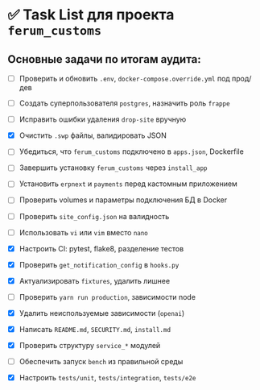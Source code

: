 # ✅ Task List для проекта `ferum_customs`

## Основные задачи по итогам аудита:

- [ ] Проверить и обновить `.env`, `docker-compose.override.yml` под прод/дев
- [ ] Создать суперпользователя `postgres`, назначить роль `frappe`
- [ ] Исправить ошибки удаления `drop-site` вручную
- [x] Очистить `.swp` файлы, валидировать JSON
- [ ] Убедиться, что `ferum_customs` подключено в `apps.json`, Dockerfile
- [ ] Завершить установку `ferum_customs` через `install_app`
- [ ] Установить `erpnext` и `payments` перед кастомным приложением
- [ ] Проверить volumes и параметры подключения БД в Docker
- [ ] Проверить `site_config.json` на валидность
- [ ] Использовать `vi` или `vim` вместо `nano`
- [x] Настроить CI: pytest, flake8, разделение тестов
- [x] Проверить `get_notification_config` в `hooks.py`
- [x] Актуализировать `fixtures`, удалить лишнее
- [ ] Проверить `yarn run production`, зависимости node
- [x] Удалить неиспользуемые зависимости (`openai`)
- [x] Написать `README.md`, `SECURITY.md`, `install.md`
- [x] Проверить структуру `service_*` модулей
- [ ] Обеспечить запуск `bench` из правильной среды
- [x] Настроить `tests/unit`, `tests/integration`, `tests/e2e`

